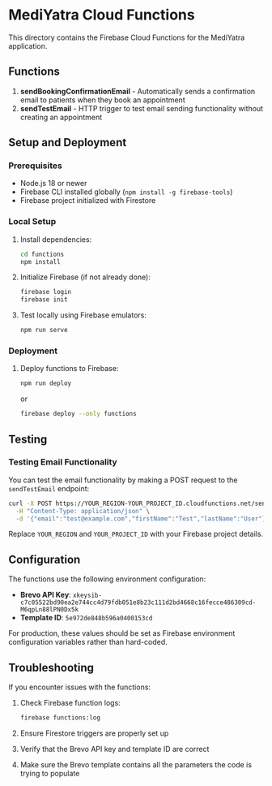 # MediYatra Cloud Functions

This directory contains the Firebase Cloud Functions for the MediYatra application.

## Functions

1. **sendBookingConfirmationEmail** - Automatically sends a confirmation email to patients when they book an appointment
2. **sendTestEmail** - HTTP trigger to test email sending functionality without creating an appointment

## Setup and Deployment

### Prerequisites

- Node.js 18 or newer
- Firebase CLI installed globally (`npm install -g firebase-tools`)
- Firebase project initialized with Firestore

### Local Setup

1. Install dependencies:
   ```bash
   cd functions
   npm install
   ```

2. Initialize Firebase (if not already done):
   ```bash
   firebase login
   firebase init
   ```

3. Test locally using Firebase emulators:
   ```bash
   npm run serve
   ```

### Deployment

1. Deploy functions to Firebase:
   ```bash
   npm run deploy
   ```
   or
   ```bash
   firebase deploy --only functions
   ```

## Testing

### Testing Email Functionality

You can test the email functionality by making a POST request to the `sendTestEmail` endpoint:

```bash
curl -X POST https://YOUR_REGION-YOUR_PROJECT_ID.cloudfunctions.net/sendTestEmail \
  -H "Content-Type: application/json" \
  -d '{"email":"test@example.com","firstName":"Test","lastName":"User"}'
```

Replace `YOUR_REGION` and `YOUR_PROJECT_ID` with your Firebase project details.

## Configuration

The functions use the following environment configuration:

- **Brevo API Key**: `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`
- **Template ID**: `5e972de848b596a0400153cd`

For production, these values should be set as Firebase environment configuration variables rather than hard-coded.

## Troubleshooting

If you encounter issues with the functions:

1. Check Firebase function logs:
   ```bash
   firebase functions:log
   ```

2. Ensure Firestore triggers are properly set up
3. Verify that the Brevo API key and template ID are correct
4. Make sure the Brevo template contains all the parameters the code is trying to populate
